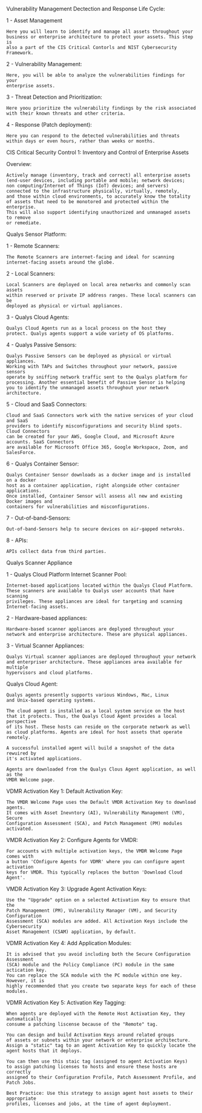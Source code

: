 Vulnerability Management Dectection and Response Life Cycle:

1 - Asset Management
    
    Here you will learn to identify and manage all assets throughout your
    business or enterprise architecture to protect your assets. This step is 
    also a part of the CIS Critical Contorls and NIST Cybersecurity Framework.
    
2 - Vulnerability Management:

    Here, you will be able to analyze the vulnerabilities findings for your
    enterprise assets.
    
3 - Threat Detection and Prioritization:

    Here yoou prioritize the vulnerability findings by the risk associated 
    with their known threats and other criteria.
    
4 - Response (Patch deployment):

    Here you can respond to the detected vulnerabilities and threats
    within days or even hours, rather than weeks or months.
    
CIS Critical Security Control 1: Inventory and Control of Enterprise Assets

Overview:

    Actively manage (inventory, track and correct) all enterprise assets 
    (end-user devices, including portable and mobile; network devices;
    non computing/Internet of Things (IoT) devices; and servers)
    connected to the infrastructure physically, virtually, remotely, 
    and those within cloud environments, to accurately know the totality
    of assets that need to be monotored and protected within the enterprise.
    This will also support identifying unauthorized and unmanaged assets to remove
    or remediate.
    
Qualys Sensor Platform:

1 - Remote Scanners:

    The Remote Scanners are internet-facing and ideal for scanning
    internet-facing assets around the globe.
    
2 - Local Scanners:

    Local Scanners are deployed on local area networks and commonly scan assets
    within reserved or private IP address ranges. These local scanners can be 
    deployed as physical or virtual appliances.
    
3 - Qualys Cloud Agents:

    Qualys Cloud Agents run as a local process on the host they
    protect. Qualys agents support a wide variety of OS platforms.
    
4 - Qualys Passive Sensors:

    Qualys Passive Sensors can be deployed as physical or virtual appliances.
    Working with TAPs and Switches throughout your network, passive sensors
    operate by sniffing network traffic sent to the Qualys platform for
    processing. Another essential benefit of Passive Sensor is helping
    you to identify the unmanaged assets throughout your network architecture.
    
5 - Cloud and SaaS Connectors:

    Cloud and SaaS Connectors work with the native services of your cloud and SaaS
    providers to identify misconfigurations and security blind spots. Cloud Connectors
    can be created for your AWS, Google Cloud, and Microsoft Azure accounts. SaaS Connectors
    are available for Microsoft Office 365, Google Workspace, Zoom, and SalesForce.
    
6 - Qualys Container Sensor:

    Qualys Container Sensor downloads as a docker image and is installed on a docker
    host as a container application, right alongside other container applications.
    Once installed, Container Sensor will assess all new and existing Docker images and 
    containers for vulnerabilities and misconfigurations.
    
7 - Out-of-band-Sensors:

    Out-of-band-Sensors help to secure devices on air-gapped netwroks.
    
8 - APIs:

    APIs collect data from third parties.
    
    
Qualys Scanner Appliance

1 - Qualys Cloud Platform Internet Scanner Pool:

    Internet-based applications located within the Qualys Cloud Platform.
    These scanners are available to Qualys user accounts that have scanning 
    privileges. These appliances are ideal for targeting and scanning
    Internet-facing assets.
    
2 - Hardware-based appliances:

    Hardware-based scanner appliances are deplyoed throughout your
    network and enterprise architecture. These are physical appliances.
    
3 - Virtual Scanner Appliances:

    Qualys Virtual scanner appliances are deployed throughout your network
    and enterpriser architecture. These appliances area available for multiple
    hypervisors and cloud platforms.
    
Qualys Cloud Agent:

    Qualys agents presently supports various Windows, Mac, Linux
    and Unix-based operating systems.
    
    The cloud agent is installed as a local system service on the host
    that it protects. Thus, the Qualys Cloud Agent provides a local perspective 
    of its host. These hosts can reside on the corporate network as well
    as cloud platforms. Agents are ideal for host assets that operate remotely.
    
    A successful installed agent will build a snapshot of the data rewuired by
    it's activated applications.
    
    Agents are downloaded from the Qualys Clous Agent application, as well as the 
    VMDR Welcome page.
    
    
VDMR Activation Key 1:
Default Activation Key:

    The VMDR Welcome Page uses the Default VMDR Activation Key to download agents.
    It comes with Asset Inevntory (AI), Vulnerability Management (VM), Secure
    Configuration Assessment (SCA), and Patch Management (PM) modules activated.
    
VMDR Activation Key 2:
Configure Agents for VMDR:

    For accounts with multiple activation keys, the VMDR Welcome Page comes with
    a button 'COnfigure Agents for VDMR' where you can configure agent activation 
    keys for VMDR. This typically replaces the button 'Download Cloud Agent'.
     
VMDR Activation Key 3:
Upgrade Agent Activation Keys:
   
    Use the "Upgrade" option on a selected Activation Key to ensure that the
    Patch Management (PM), Vulnerability Manager (VM), and Security Configuration
    Assessment (SCA) modules are added. All Activation Keys include the Cybersecurity 
    Asset Management (CSAM) application, by default.
   
VDMR Activation Key 4:
Add Application Modules:

    It is advised that you avoid including both the Secure Configuration Assessment
    (SCA) module and the Policy Compliance (PC) module in the same actication key.
    You can replace the SCA module with the PC module within one key. However, it is
    highly recommended that you create two separate keys for each of these modules.
   
VDMR Activation Key 5:
Activation Key Tagging:

    When agents are deployed with the Remote Host Activation Key, they automatically 
    consume a patching liscense because of the "Remote" tag.
   
    You can design and build Activation Keys around related groups
    of assets or subnets within your network or enterprise architecture.
    Assign a "static" tag to an agent Activation Key to quickly locate the
    agent hosts that it deploys.
   
    You can then use this staic tag (assigned to agent Activation Keys)
    to assign patching licenses to hosts and ensure these hosts are correctly
    assigned to their Configuration Profile, Patch Assessment Profile, and Patch Jobs.
   
    Best Practice: Use this strategy to assign agent host assets to their appropriate 
    profiles, licenses and jobs, at the time of agent deployment.
   
   
   
    

 
    
    
    
    
    
    
    
    
    
    
